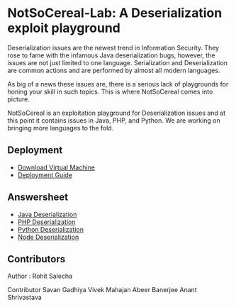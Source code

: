 # NotSoCereal-Lab: A Deserialization exploit playground

Deserialization issues are the newest trend in Information Security. They rose to fame with the infamous Java deserialization bugs, however, the issues are not just limited to one language. Serialization and Deserialization are common actions and are performed by almost all modern languages.

As big of a news these issues are, there is a serious lack of playgrounds for honing your skill in such topics. This is where NotSoCereal comes into picture.

NotSoCereal is an exploitation playground for Deserialization issues and at this point it contains issues in Java, PHP, and Python. We are working on bringing more languages to the fold.

## Deployment
- [Download Virtual Machine](#link_to_update)
- [Deployment Guide](./Resources/Deployment/deployment.md)
## Answersheet 

- [Java Deserialization](./Resources/Java_Challenge/java_deserialization.md)
- [PHP Deserialization](./Resources/PHP_Challenge/php_deserialization.md)
- [Python Deserialization](./Resources/Python_Challenge/python_deserialization.md)
- [Node Deserialization](./Resources/Node_Challenge/node_deserialization.md)

## Contributors

Author : Rohit Salecha

Contributor
	Savan Gadhiya
	Vivek Mahajan
	Abeer Banerjee
	Anant Shrivastava
